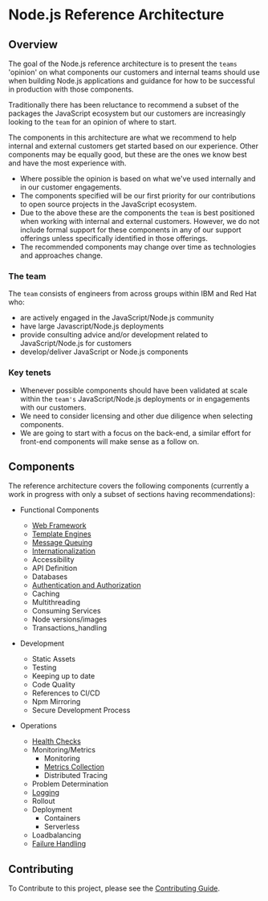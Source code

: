# Node.js Reference Architecture

## Overview

The goal of the Node.js reference architecture is to present
the `teams` 'opinion' on what components our customers
and internal teams should use when building Node.js applications
and guidance for how to be successful in production with those components.

Traditionally there has been reluctance to recommend a subset
of the packages the JavaScript ecosystem but our customers are increasingly
looking to the `team` for an opinion of where to start.

The components in this architecture are what we recommend to help internal
and external customers get started based on our experience. Other components may be equally
good, but these are the ones we know best and have the most experience with.
* Where possible the opinion is based on what we've used internally and in our customer engagements.
* The components specified will be our first priority for our contributions to open source projects in the JavaScript ecosystem.
* Due to the above these are the components the `team` is best positioned when working with internal and external customers.
  However, we do not include formal support for these components in any of our support offerings unless specifically identified
  in those offerings.
* The recommended components may change over time as technologies and approaches change.

### The team

The `team` consists of engineers from across groups within IBM and Red Hat who:

* are actively engaged in the JavaScript/Node.js community
* have large Javascript/Node.js deployments
* provide consulting advice and/or development related to JavaScript/Node.js for customers
* develop/deliver JavaScript or Node.js components

### Key tenets

* Whenever possible components should have been validated at scale within the `team's`
  JavaScript/Node.js deployments or in engagements with our customers.
* We need to consider licensing and other due diligence when selecting components.
* We are going to start with a focus on the back-end, a similar effort for front-end
  components will make sense as a follow on.

## Components

The reference architecture covers the following components (currently a work in progress
with only a subset of sections having recommendations):

* Functional Components
  * [Web Framework](./webframework.md)
  * [Template Engines](./template-engines.md)
  * [Message Queuing](./message-queuing.md)
  * [Internationalization](./internationalization.md)
  * Accessibility
  * API Definition
  * Databases
  * [Authentication and Authorization](./auth.md)
  * Caching
  * Multithreading
  * Consuming Services
  * Node versions/images
  * Transactions_handling

* Development
  * Static Assets
  * Testing
  * Keeping up to date
  * Code Quality
  * References to CI/CD
  * Npm Mirroring
  * Secure Development Process

* Operations
  * [Health Checks](./healthchecks.md)
  * Monitoring/Metrics
    * Monitoring
    * [Metrics Collection](./metrics.md)
    * Distributed Tracing
  * Problem Determination
  * [Logging](./logging.md)
  * Rollout
  * Deployment
    * Containers
    * Serverless
  * Loadbalancing
  * [Failure Handling](./failurehandling.md)

## Contributing

To Contribute to this project, please see the [Contributing Guide](./CONTRIBUTING.md).
